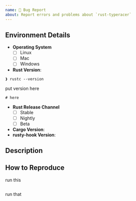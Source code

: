 ```yaml
---
name: 🐞 Bug Report
about: Report errors and problems about `rust-typeracer`
---
```


## Environment Details

<!-- Fill in the below form so that we have the relevant details about the environment where the bug/error is occurring. -->

- **Operating System**
  - [ ] Linux
  - [ ] Mac
  - [ ] Windows

- **Rust Version**:
```shell
❱ rustc --version
```
put version here
```shell
# here
```

- **Rust Release Channel**
  - [ ] Stable
  - [ ] Nightly
  - [ ] Beta
- **Cargo Version**:
- **rusty-hook Version**:

## Description

<!-- Provide a clear and concise description of the bug/problem you are experiencing. -->


## How to Reproduce

run this
```shell

```

run that
```shell

```
